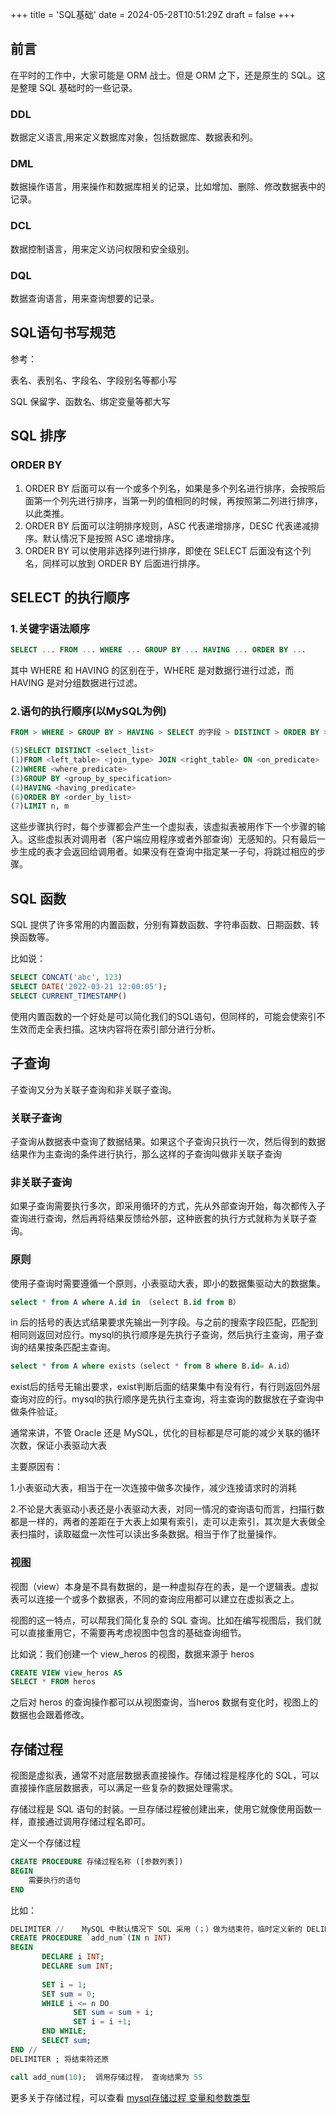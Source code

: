 +++
title = 'SQL基础'
date = 2024-05-28T10:51:29Z
draft = false
+++

前言
--

在平时的工作中，大家可能是 ORM 战士。但是 ORM 之下，还是原生的 SQL。这是整理 SQL 基础时的一些记录。

### DDL

数据定义语言,用来定义数据库对象，包括数据库、数据表和列。

### DML

数据操作语言，用来操作和数据库相关的记录，比如增加、删除、修改数据表中的记录。

### DCL

数据控制语言，用来定义访问权限和安全级别。

### DQL

数据查询语言，用来查询想要的记录。

SQL语句书写规范
---------

参考：

表名、表别名、字段名、字段别名等都小写

SQL 保留字、函数名、绑定变量等都大写

SQL 排序
------

### ORDER BY

1.  ORDER BY 后面可以有一个或多个列名，如果是多个列名进行排序，会按照后面第一个列先进行排序，当第一列的值相同的时候，再按照第二列进行排序，以此类推。
2.  ORDER BY 后面可以注明排序规则，ASC 代表递增排序，DESC 代表递减排序。默认情况下是按照 ASC 递增排序。
3.  ORDER BY 可以使用非选择列进行排序，即使在 SELECT 后面没有这个列名，同样可以放到 ORDER BY 后面进行排序。

SELECT 的执行顺序
------------

### 1.关键字语法顺序

```sql
SELECT ... FROM ... WHERE ... GROUP BY ... HAVING ... ORDER BY ...
```

其中 WHERE 和 HAVING 的区别在于，WHERE 是对数据行进行过滤，而 HAVING 是对分组数据进行过滤。

### 2.语句的执行顺序(以MySQL为例)

```sql
FROM > WHERE > GROUP BY > HAVING > SELECT 的字段 > DISTINCT > ORDER BY > LIMIT

(5)SELECT DISTINCT <select_list>                     
(1)FROM <left_table> <join_type> JOIN <right_table> ON <on_predicate>
(2)WHERE <where_predicate>
(3)GROUP BY <group_by_specification>
(4)HAVING <having_predicate>
(6)ORDER BY <order_by_list>
(7)LIMIT n, m
```

这些步骤执行时，每个步骤都会产生一个虚拟表，该虚拟表被用作下一个步骤的输入。这些虚拟表对调用者（客户端应用程序或者外部查询）无感知的。只有最后一步生成的表才会返回给调用者。如果没有在查询中指定某一子句，将跳过相应的步骤。

SQL 函数
------

SQL 提供了许多常用的内置函数，分别有算数函数、字符串函数、日期函数、转换函数等。

比如说：

```sql
SELECT CONCAT('abc', 123)
SELECT DATE('2022-03-21 12:00:05');
SELECT CURRENT_TIMESTAMP()
```

使用内置函数的一个好处是可以简化我们的SQL语句，但同样的，可能会使索引不生效而走全表扫描。这块内容将在索引部分进行分析。

子查询
---

子查询又分为关联子查询和非关联子查询。

### 关联子查询

子查询从数据表中查询了数据结果。如果这个子查询只执行一次，然后得到的数据结果作为主查询的条件进行执行，那么这样的子查询叫做非关联子查询

### 非关联子查询

如果子查询需要执行多次，即采用循环的方式，先从外部查询开始，每次都传入子查询进行查询，然后再将结果反馈给外部，这种嵌套的执行方式就称为关联子查询。

### 原则

使用子查询时需要遵循一个原则，小表驱动大表，即小的数据集驱动大的数据集。

```sql
select * from A where A.id in （select B.id from B）
```

in 后的括号的表达式结果要求先输出一列字段。与之前的搜索字段匹配，匹配到相同则返回对应行。mysql的执行顺序是先执行子查询，然后执行主查询，用子查询的结果按条匹配主查询。

```sql
select * from A where exists（select * from B where B.id= A.id）
```

exist后的括号无输出要求，exist判断后面的结果集中有没有行，有行则返回外层查询对应的行。mysql的执行顺序是先执行主查询，将主查询的数据放在子查询中做条件验证。

通常来讲，不管 Oracle 还是 MySQL，优化的目标都是尽可能的减少关联的循环次数，保证小表驱动大表

主要原因有：

1.小表驱动大表，相当于在一次连接中做多次操作，减少连接请求时的消耗

2.不论是大表驱动小表还是小表驱动大表，对同一情况的查询语句而言，扫描行数都是一样的，两者的差距在于大表上如果有索引，走可以走索引，其次是大表做全表扫描时，读取磁盘一次性可以读出多条数据。相当于作了批量操作。

### 视图

视图（view）本身是不具有数据的，是一种虚拟存在的表，是一个逻辑表。虚拟表可以连接一个或多个数据表，不同的查询应用都可以建立在虚拟表之上。

视图的这一特点，可以帮我们简化复杂的 SQL 查询。比如在编写视图后，我们就可以直接重用它，不需要再考虑视图中包含的基础查询细节。

比如说：我们创建一个 view\_heros 的视图，数据来源于 heros

```sql
CREATE VIEW view_heros AS
SELECT * FROM heros                         
```

之后对 heros 的查询操作都可以从视图查询，当heros 数据有变化时，视图上的数据也会跟着修改。

存储过程
----

视图是虚拟表，通常不对底层数据表直接操作。存储过程是程序化的 SQL，可以直接操作底层数据表，可以满足一些复杂的数据处理需求。

存储过程是 SQL 语句的封装。一旦存储过程被创建出来，使用它就像使用函数一样，直接通过调用存储过程名即可。

定义一个存储过程

```sql
CREATE PROCEDURE 存储过程名称 ([参数列表])
BEGIN
    需要执行的语句
END    
```

比如：

```sql
DELIMITER //    MySQL 中默认情况下 SQL 采用（；）做为结束符，临时定义新的 DELIMITER，新的结束符可以用（//）
CREATE PROCEDURE `add_num`(IN n INT)
BEGIN
       DECLARE i INT;
       DECLARE sum INT;
       
       SET i = 1;
       SET sum = 0;
       WHILE i <= n DO
              SET sum = sum + i;
              SET i = i +1;
       END WHILE;
       SELECT sum;
END //
DELIMITER ; 将结束符还原

call add_num(10);  调用存储过程， 查询结果为 55 
```

更多关于存储过程，可以查看 [mysql存储过程 变量和参数类型](https://link.zhihu.com/?target=https%3A//blog.csdn.net/jxpxlinkui/article/details/79709037)